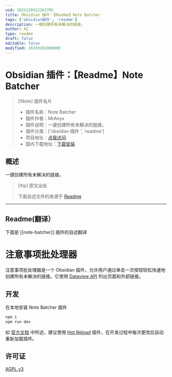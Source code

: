 ```yaml
---
uid: 2023120522261795
title: Obsidian 插件：【Readme】Note Batcher
tags: ['obsidian插件', 'readme']
description: 一键创建所有未解决的链接。
author: AI
type: readme
draft: false
editable: false
modified: 20230101000000
---
```


# Obsidian 插件：【Readme】Note Batcher

> [!Note] 插件名片
> - 插件名称：Note Batcher
> - 插件作者：MrAnyx
> - 插件说明：一键创建所有未解决的链接。
> - 插件分类：['obsidian 插件 ', 'readme']
> - 项目地址：[点我访问](https://github.com/MrAnyx/obsidian-note-batcher)
> - 国内下载地址：[下载安装](https://pkmer.cn/products/plugin/pluginMarket/?note-batcher)

## 概述

一键创建所有未解决的链接。

> [!tip] 原文出处
>
>下面自述文件的来源于 [Readme](https://ghproxy.net/https://raw.githubusercontent.com/MrAnyx/obsidian-note-batcher/master/README.md)
>

---

## Readme(翻译）

下面是 [[note-batcher]] 插件的自述翻译

# 注意事项批处理器

注意事项批处理器是一个 Obsidian 插件，允许用户通过单击一次按钮轻松快速地创建所有未解决的链接。它使用 [Dataview API](https://github.com/blacksmithgu/obsidian-dataview) 列出页面和外部链接。

## 开发

在本地安装 Note Batcher 插件

```bash
npm i
npm run dev
```

如 [官方文档](https://docs.obsidian.md/Plugins/Getting+started/Build+a+plugin) 中所述，建议使用 [Hot Reload](https://github.com/pjeby/hot-reload) 插件，在开发过程中每次更改后自动重新加载插件。

## 许可证

[AGPL v3](https://github.com/MrAnyx/obsidian-note-batcher/blob/master/LICENSE)
